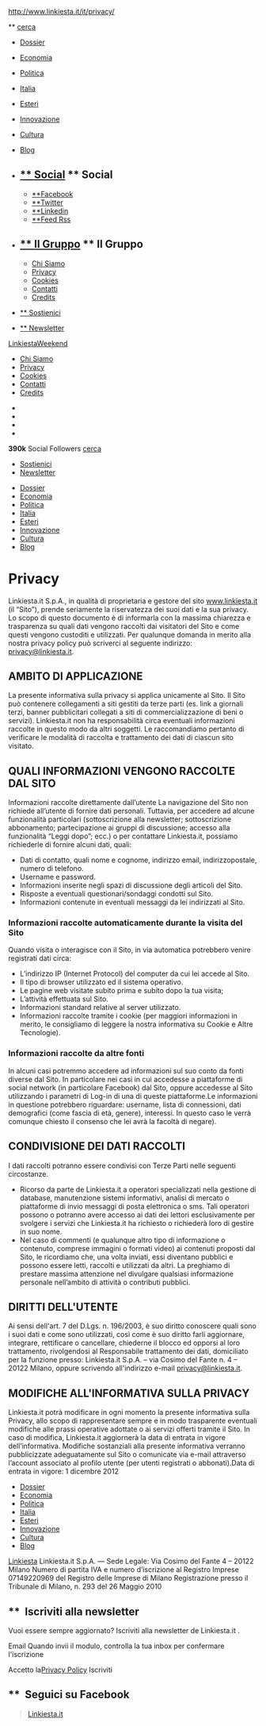 http://www.linkiesta.it/it/privacy/

** [cerca](#)

-   [Dossier](http://www.linkiesta.it/it/dossier/)
-   [Economia](http://www.linkiesta.it/it/section/economia/1/)
-   [Politica](http://www.linkiesta.it/it/section/politica/2/)
-   [Italia](http://www.linkiesta.it/it/section/italia/3/)
-   [Esteri](http://www.linkiesta.it/it/section/esteri/4/)
-   [Innovazione](http://www.linkiesta.it/it/section/innovazione/5/)
-   [Cultura](http://www.linkiesta.it/it/section/cultura/6/)
-   [Blog](http://www.linkiesta.it/it/blog/)
-   [** <span>Social</span>](/)
    ** <span>Social</span>
    ----------------------

    -   [**<span>Facebook</span>](https://www.facebook.com/linkiesta)
    -   [**<span>Twitter</span>](https://twitter.com/linkiesta)
    -   [**<span>Linkedin</span>](https://www.linkedin.com/company/linkiesta)
    -   [**<span>Feed Rss</span>](http://www.linkiesta.it/it/feed/)

-   [** <span>Il Gruppo</span>](/)
    ** <span>Il Gruppo</span>
    -------------------------

    -   [Chi Siamo](http://www.linkiesta.it/it/chi-siamo/)
    -   [Privacy](http://www.linkiesta.it/it/privacy/)
    -   [Cookies](http://www.linkiesta.it/it/cookie/)
    -   [Contatti](http://www.linkiesta.it/it/contatti/)
    -   [Credits](http://www.linkiesta.it/it/credits/)

-   [** <span>Sostienici</span>](http://www.linkiesta.it/it/sostienici/)
-   [** <span>Newsletter</span>](http://www.linkiesta.it/it/newsletter/)

<a href="#" id="trigger"><em></em></a> <a href="http://www.linkiesta.it/it/" class="logo"><span>Linkiesta</span><span class="lk-weekend">Weekend</span></a>
-   [Chi Siamo](http://www.linkiesta.it/it/chi-siamo/)
-   [Privacy](http://www.linkiesta.it/it/privacy/)
-   [Cookies](http://www.linkiesta.it/it/cookie/)
-   [Contatti](http://www.linkiesta.it/it/contatti/)
-   [Credits](http://www.linkiesta.it/it/credits/)

<!-- -->

-   <a href="https://www.facebook.com/linkiesta" class="fa fa-facebook" title="Follow us on Facebook"></a>
-   <a href="https://twitter.com/linkiesta" class="fa fa-twitter" title="Follow us on Twitter"></a>
-   <a href="https://www.linkedin.com/company/linkiesta" class="fa fa-linkedin" title="Follow us on Linkedin"></a>
-   <a href="http://www.linkiesta.it/it/feed/" class="fa fa-rss" title="Feed Rss"></a>

<span>**390k** Social Followers</span> <a href="#" class="search" title="Cerca all&#39;interno de Linkiesta"><em></em><span>cerca</span></a>
-   <a href="http://www.linkiesta.it/it/sostienici/" class="support" title="Sostienici"><em></em><span>Sostienici</span></a>
-   <a href="http://www.linkiesta.it/it/newsletter/" class="newsletter" title="Newsletter"><em></em><span>Newsletter</span></a>

<!-- -->

-   [Dossier](http://www.linkiesta.it/it/dossier/)
-   [Economia](http://www.linkiesta.it/it/section/economia/1/)
-   [Politica](http://www.linkiesta.it/it/section/politica/2/)
-   [Italia](http://www.linkiesta.it/it/section/italia/3/)
-   [Esteri](http://www.linkiesta.it/it/section/esteri/4/)
-   [Innovazione](http://www.linkiesta.it/it/section/innovazione/5/)
-   [Cultura](http://www.linkiesta.it/it/section/cultura/6/)
-   [Blog](http://www.linkiesta.it/it/blog/)

Privacy
=======

Linkiesta.it S.p.A., in qualità di proprietaria e gestore del sito www.linkiesta.it (il “Sito”), prende seriamente la riservatezza dei suoi dati e la sua privacy. Lo scopo di questo documento è di informarla con la massima chiarezza e trasparenza su quali dati vengono raccolti dai visitatori del Sito e come questi vengono custoditi e utilizzati. Per qualunque domanda in merito alla nostra privacy policy può scriverci al seguente indirizzo: <privacy@linkiesta.it>.

AMBITO DI APPLICAZIONE
----------------------

La presente informativa sulla privacy si applica unicamente al Sito. Il Sito può contenere collegamenti a siti gestiti da terze parti (es. link a giornali terzi, banner pubblicitari collegati a siti di commercializzazione di beni o servizi). Linkiesta.it non ha responsabilità circa eventuali informazioni raccolte in questo modo da altri soggetti. Le raccomandiamo pertanto di verificare le modalità di raccolta e trattamento dei dati di ciascun sito visitato.

QUALI INFORMAZIONI VENGONO RACCOLTE DAL SITO
--------------------------------------------

Informazioni raccolte direttamente dall’utente La navigazione del Sito non richiede all’utente di fornire dati personali. Tuttavia, per accedere ad alcune funzionalità particolari (sottoscrizione alla newsletter; sottoscrizione abbonamento; partecipazione ai gruppi di discussione; accesso alla funzionalità “Leggi dopo”; ecc.) o per contattare Linkiesta.it, possiamo richiederle di fornire alcuni dati, quali:

-   Dati di contatto, quali nome e cognome, indirizzo email, indirizzopostale, numero di telefono.
-   Username e password.
-   Informazioni inserite negli spazi di discussione degli articoli del Sito.
-   Risposte a eventuali questionari/sondaggi condotti sul Sito.
-   Informazioni contenute in eventuali messaggi da lei indirizzati al Sito.

### Informazioni raccolte automaticamente durante la visita del Sito

Quando visita o interagisce con il Sito, in via automatica potrebbero venire registrati dati circa:

-   L’indirizzo IP (Internet Protocol) del computer da cui lei accede al Sito.
-   Il tipo di browser utilizzato ed il sistema operativo.
-   Le pagine web visitate subito prima e subito dopo la tua visita;
-   L’attività effettuata sul Sito.
-   Informazioni standard relative al server utilizzato.
-   Informazioni raccolte tramite i cookie (per maggiori informazioni in merito, le consigliamo di leggere la nostra informativa su Cookie e Altre Tecnologie).

### Informazioni raccolte da altre fonti

In alcuni casi potremmo accedere ad informazioni sul suo conto da fonti diverse dal Sito. In particolare nei casi in cui accedesse a piattaforme di social network (in particolare Facebook) dal Sito, oppure accedesse al Sito utilizzando i parametri di Log-in di una di queste piattaforme.Le informazioni in questione potrebbero riguardare: username, lista di connessioni, dati demografici (come fascia di età, genere), interessi. In questo caso le verrà comunque chiesto il consenso che lei avrà la facoltà di negare).

CONDIVISIONE DEI DATI RACCOLTI
------------------------------

I dati raccolti potranno essere condivisi con Terze Parti nelle seguenti circostanze.

-   Ricorso da parte de Linkiesta.it a operatori specializzati nella gestione di database, manutenzione sistemi informativi, analisi di mercato o piattaforme di invio messaggi di posta elettronica o sms. Tali operatori possono o potranno avere accesso ai dati dei lettori esclusivamente per svolgere i servizi che Linkiesta.it ha richiesto o richiederà loro di gestire in suo nome.
-   Nel caso di commenti (e qualunque altro tipo di informazione o contenuto, comprese immagini o formati video) ai contenuti proposti dal Sito, le ricordiamo che, una volta inviati, essi diventano pubblici e possono essere letti, raccolti e utilizzati da altri. La preghiamo di prestare massima attenzione nel divulgare qualsiasi informazione personale nell’ambito di attività o contributi pubblici.

DIRITTI DELL'UTENTE
-------------------

Ai sensi dell'art. 7 del D.Lgs. n. 196/2003, è suo diritto conoscere quali sono i suoi dati e come sono utilizzati, così come è suo diritto farli aggiornare, integrare, rettificare o cancellare, chiederne il blocco ed opporsi al loro trattamento, rivolgendosi al Responsabile trattamento dei dati, domiciliato per la funzione presso: Linkiesta.it S.p.A. – via Cosimo del Fante n. 4 – 20122 Milano, oppure scrivendo all'indirizzo e-mail <privacy@linkiesta.it>.

MODIFICHE ALL'INFORMATIVA SULLA PRIVACY
---------------------------------------

Linkiesta.it potrà modificare in ogni momento la presente informativa sulla Privacy, allo scopo di rappresentare sempre e in modo trasparente eventuali modifiche alle prassi operative adottate o ai servizi offerti tramite il Sito. In caso di modifica, Linkiesta.it aggiornerà la data di entrata in vigore dell’informativa. Modifiche sostanziali alla presente informativa verranno pubblicizzate adeguatamente sul Sito o comunicate via e-mail attraverso l’account associato al profilo utente (per utenti registrati o abbonati).Data di entrata in vigore: 1 dicembre 2012

-   [Dossier](http://www.linkiesta.it/it/dossier/)
-   [Economia](http://www.linkiesta.it/it/section/economia/1/)
-   [Politica](http://www.linkiesta.it/it/section/politica/2/)
-   [Italia](http://www.linkiesta.it/it/section/italia/3/)
-   [Esteri](http://www.linkiesta.it/it/section/esteri/4/)
-   [Innovazione](http://www.linkiesta.it/it/section/innovazione/5/)
-   [Cultura](http://www.linkiesta.it/it/section/cultura/6/)
-   [Blog](http://www.linkiesta.it/it/blog/)

<a href="http://www.linkiesta.it/it/" class="logo"><span>Linkiesta</span></a>
Linkiesta.it S.p.A. — Sede Legale: Via Cosimo del Fante 4 – 20122 Milano
Numero di partita IVA e numero d’iscrizione al Registro Imprese 07149220969 del Registro delle Imprese di Milano
Registrazione presso il Tribunale di Milano, n. 293 del 26 Maggio 2010

**  Iscriviti alla newsletter
-----------------------------

Vuoi essere sempre aggiornato? Iscriviti alla newsletter de Linkiesta.it .

Email
Quando invii il modulo, controlla la tua inbox per confermare l'iscrizione

<span>Accetto la[Privacy Policy](http://www.linkiesta.it/it/privacy/)</span>
Iscriviti

**  Seguici su Facebook
-----------------------

> [Linkiesta.it](https://www.facebook.com/linkiesta)


